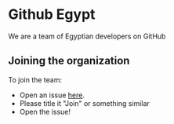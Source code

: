 # Github Egypt

We are a team of Egyptian developers on GitHub

## Joining the organization
To join the team:

- Open an issue [here](https://github.com/github-egypt/join/issues?q=is%3Aissue+is%3Aopen+sort%3Aupdated-desc).
- Please title it "Join" or something similar
- Open the issue!
